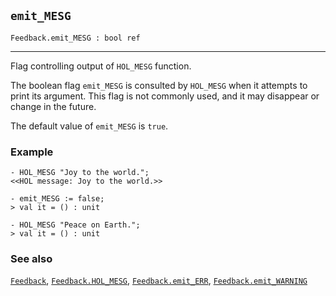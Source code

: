 ## `emit_MESG`

``` hol4
Feedback.emit_MESG : bool ref
```

------------------------------------------------------------------------

Flag controlling output of `HOL_MESG` function.

The boolean flag `emit_MESG` is consulted by `HOL_MESG` when it attempts
to print its argument. This flag is not commonly used, and it may
disappear or change in the future.

The default value of `emit_MESG` is `true`.

### Example

``` hol4
- HOL_MESG "Joy to the world.";
<<HOL message: Joy to the world.>>

- emit_MESG := false;
> val it = () : unit

- HOL_MESG "Peace on Earth.";
> val it = () : unit
```

### See also

[`Feedback`](#Feedback), [`Feedback.HOL_MESG`](#Feedback.HOL_MESG),
[`Feedback.emit_ERR`](#Feedback.emit_ERR),
[`Feedback.emit_WARNING`](#Feedback.emit_WARNING)
